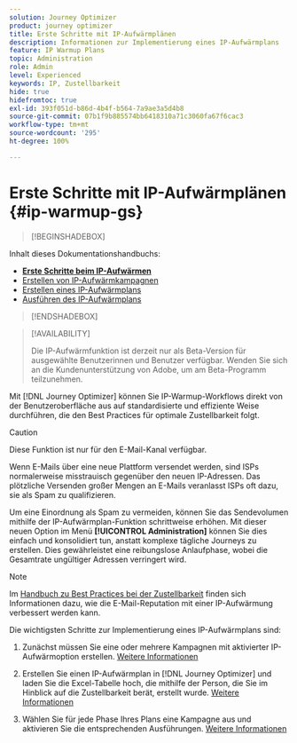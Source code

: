 ```yaml
---
solution: Journey Optimizer
product: journey optimizer
title: Erste Schritte mit IP-Aufwärmplänen
description: Informationen zur Implementierung eines IP-Aufwärmplans
feature: IP Warmup Plans
topic: Administration
role: Admin
level: Experienced
keywords: IP, Zustellbarkeit
hide: true
hidefromtoc: true
exl-id: 393f051d-b86d-4b4f-b564-7a9ae3a5d4b8
source-git-commit: 07b1f9b885574bb6418310a71c3060fa67f6cac3
workflow-type: tm+mt
source-wordcount: '295'
ht-degree: 100%

---
```


# Erste Schritte mit IP-Aufwärmplänen {#ip-warmup-gs}

<!--
>[!CONTEXTUALHELP]
>id="ajo_admin_ip_warmup_plan"
>title="Define your IP warmup plan"
>abstract="You can perform IP warmup workflows directly from the Journey Optimizer interface in a standardized and efficient way that follows the best practices for optimal deliverability."
-->

>[!BEGINSHADEBOX]

Inhalt dieses Dokumentationshandbuchs:

* **[Erste Schritte beim IP-Aufwärmen](ip-warmup-gs.md)**
* [Erstellen von IP-Aufwärmkampagnen](ip-warmup-campaign.md)
* [Erstellen eines IP-Aufwärmplans](ip-warmup-plan.md)
* [Ausführen des IP-Aufwärmplans](ip-warmup-execution.md)

>[!ENDSHADEBOX]

>[!AVAILABILITY]
>
>Die IP-Aufwärmfunktion ist derzeit nur als Beta-Version für ausgewählte Benutzerinnen und Benutzer verfügbar. Wenden Sie sich an die Kundenunterstützung von Adobe, um am Beta-Programm teilzunehmen.

Mit [!DNL Journey Optimizer] können Sie IP-Warmup-Workflows direkt von der Benutzeroberfläche aus auf standardisierte und effiziente Weise durchführen, die den Best Practices für optimale Zustellbarkeit folgt.

>[!CAUTION]
>
>Diese Funktion ist nur für den E-Mail-Kanal verfügbar.

Wenn E-Mails über eine neue Plattform versendet werden, sind ISPs normalerweise misstrauisch gegenüber den neuen IP-Adressen. Das plötzliche Versenden großer Mengen an E-Mails veranlasst ISPs oft dazu, sie als Spam zu qualifizieren.

Um eine Einordnung als Spam zu vermeiden, können Sie das Sendevolumen mithilfe der IP-Aufwärmplan-Funktion schrittweise erhöhen. Mit dieser neuen Option im Menü **[!UICONTROL Administration]** können Sie dies einfach und konsolidiert tun, anstatt komplexe tägliche Journeys zu erstellen. Dies gewährleistet eine reibungslose Anlaufphase, wobei die Gesamtrate ungültiger Adressen verringert wird.

>[!NOTE]
>
>Im [Handbuch zu Best Practices bei der Zustellbarkeit](https://experienceleague.adobe.com/docs/deliverability-learn/deliverability-best-practice-guide/additional-resources/generic-resources/increase-reputation-with-ip-warming.html?lang=de) finden sich Informationen dazu, wie die E-Mail-Reputation mit einer IP-Aufwärmung verbessert werden kann.

<!--
Benefits

* Standardization on Campaign which will be easy for practitioners too > why?

* No more pain of creating queries, audiences and testing those as system will create the audiences. 

* Ease of excluding domains and changing the plan with help of simple toggles to exclude OR by editing numbers inline or create new phases or reupload plan if drastic change. No more pain of editing audience definitions, journey conditions

* There is an expectation that with this, it will ease around 30% of effort and will be much better experience for consultant/partner/practitioner - right from planning to execution to reporting
-->

Die wichtigsten Schritte zur Implementierung eines IP-Aufwärmplans sind:

1. Zunächst müssen Sie eine oder mehrere Kampagnen mit aktivierter IP-Aufwärmoption erstellen. [Weitere Informationen](ip-warmup-campaign.md)

1. Erstellen Sie einen IP-Aufwärmplan in [!DNL Journey Optimizer] und laden Sie die Excel-Tabelle hoch, die mithilfe der Person, die Sie im Hinblick auf die Zustellbarkeit berät, erstellt wurde. [Weitere Informationen](ip-warmup-plan.md)

1. Wählen Sie für jede Phase Ihres Plans eine Kampagne aus und aktivieren Sie die entsprechenden Ausführungen. [Weitere Informationen](ip-warmup-execution.md)
